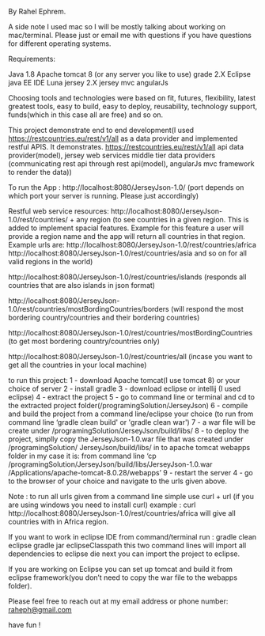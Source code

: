 
By Rahel Ephrem.

A side note I used mac so I will be mostly talking about working on mac/terminal. Please just or email me with questions if you have questions for different operating systems. 

Requirements:

Java 1.8
Apache tomcat 8 (or any server you like to use)
grade 2.X 
Eclipse java EE IDE Luna 
jersey 2.X 
jersey mvc
angularJs

Choosing tools and technologies were based on fit, futures, flexibility, latest greatest tools, easy to build, easy to deploy, reusability, technology support, funds(which in this case all are free) and so on. 

This project demonstrate end to end development(I used https://restcountries.eu/rest/v1/all as a data provider and implemented restful APIS. It demonstrates. https://restcountries.eu/rest/v1/all api data provider(model), jersey web services middle tier data providers (communicating rest api through rest api(model), angularJs mvc framework to render the data))

To run the App :
http://localhost:8080/JerseyJson-1.0/   (port depends on which port your server is running. Please just accordingly)

Restful web service resources:
http://localhost:8080/JerseyJson-1.0/rest/countries/ + any region (to see countries in a given region. This is added to implement spacial features. Example for this feature a user will provide a region name and the app will return all countries in that region. Example urls are:
 http://localhost:8080/JerseyJson-1.0/rest/countries/africa
 http://localhost:8080/JerseyJson-1.0/rest/countries/asia and so on for all valid regions in the world)


http://localhost:8080/JerseyJson-1.0/rest/countries/islands (responds all countries that are also islands in json format)

http://localhost:8080/JerseyJson-1.0/rest/countries/mostBordingCountries/borders (will respond the most bordering country/countries and their bordering countries)

http://localhost:8080/JerseyJson-1.0/rest/countries/mostBordingCountries (to get most bordering country/countries only)

http://localhost:8080/JerseyJson-1.0/rest/countries/all (incase you want to get all the countries in your local machine)


to run this project:
1 - download Apache tomcat(I use tomcat 8) or your choice of server
2 - install gradle
3 - download eclipse or intellij (I used eclipse)
4 - extract the project
5 - go to command line or terminal and cd to the extracted project folder(/programingSolution/JerseyJson)
6 - compile and build the project from a command line/eclipse your choice (to run from command line ‘gradle clean build' or 'gradle clean war') 
7 - a war file will be create under /programingSolution/JerseyJson/build/libs/
8 - to deploy the project, simplly copy the JerseyJson-1.0.war file that was created under /programingSolution/                   JerseyJson/build/libs/ in to apache tomcat webapps folder in my case it is: 
from command line ‘cp /programingSolution/JerseyJson/build/libs/JerseyJson-1.0.war /Applications/apache-tomcat-8.0.28/webapps’
9 - restart the server
4 - go to the browser  of your choice and navigate to the urls given above.  

Note : to run all urls given from a command line simple use curl  + url (if you are using windows you need to install curl)
example : curl http://localhost:8080/JerseyJson-1.0/rest/countries/africa will give all countries with in Africa region.

If you want to work in eclipse IDE from command/terminal run :
gradle clean eclipse 
gradle jar eclipseClasspath 
this two command lines will import all dependencies to eclipse die
next you can import the project to eclipse. 

If you are working on Eclipse you can set up tomcat and build it from eclipse framework(you don’t need to copy the war file to the webapps folder).

Please feel free to reach out at my email address or phone number:
raheph@gmail.com
 

have fun !




